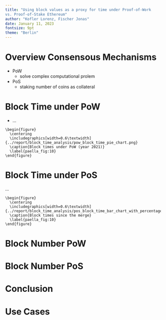 ```yaml
---
title: "Using block values as a proxy for time under Proof-of-Work
vs. Proof-of-Stake Ethereum"
author: "Kofler Lorenz, Fischer Jonas"
date: January 11, 2023
fontsize: 9pt
theme: "Berlin"
---
```


# Overview Consensous Mechanisms

- PoW
  - solve complex computational prolem
- PoS
  - staking number of coins as collateral

# Block Time under PoW

- ...

```{=latex}
\begin{figure}
  \centering
  \includegraphics[width=0.6\textwidth]{../report/block_time_analysis/pow_block_time_pie_chart.png}
  \caption{Block times under PoW (year 2021)}
  \label{paella_fig:10}
\end{figure}
```

# Block Time under PoS

...

```{=latex}
\begin{figure}
  \centering
  \includegraphics[width=0.6\textwidth]{../report/block_time_analysis/pos_block_time_bar_chart_with_percentages.png}
  \caption{Block times since the merge}
  \label{paella_fig:10}
\end{figure}

```
# Block Number PoW

# Block Number PoS

# Conclusion

# Use Cases
